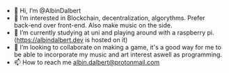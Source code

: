 - 👋 Hi, I’m @AlbinDalbert
- 👀 I’m interested in Blockchain, decentralization, algorythms. Prefer back-end over front-end. Also make music on the side.
- 🌱 I’m currently studying at uni and playing around with a raspberry pi. (https://albindalbert.dev is hosted on it)
- 💞️ I’m looking to collaborate on making a game, it's a good way for me to be able to incorporate my music and art interest aswell as programming.
- 📫 How to reach me albin.dalbert@protonmail.com

<!---
AlbinDalbert/AlbinDalbert is a ✨ special ✨ repository because its `README.md` (this file) appears on your GitHub profile.
You can click the Preview link to take a look at your changes.
--->
